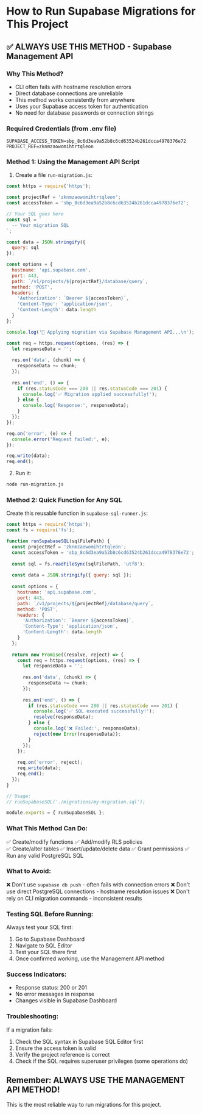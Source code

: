 # How to Run Supabase Migrations for This Project

## ✅ ALWAYS USE THIS METHOD - Supabase Management API

### Why This Method?
- CLI often fails with hostname resolution errors
- Direct database connections are unreliable
- This method works consistently from anywhere
- Uses your Supabase access token for authentication
- No need for database passwords or connection strings

### Required Credentials (from .env file)
```
SUPABASE_ACCESS_TOKEN=sbp_8c6d3ea9a52b8c6cd63524b261dcca4978376e72
PROJECT_REF=zknmzaowomihtrtqleon
```

### Method 1: Using the Management API Script

1. Create a file `run-migration.js`:

```javascript
const https = require('https');

const projectRef = 'zknmzaowomihtrtqleon';
const accessToken = 'sbp_8c6d3ea9a52b8c6cd63524b261dcca4978376e72';

// Your SQL goes here
const sql = `
  -- Your migration SQL
`;

const data = JSON.stringify({
  query: sql
});

const options = {
  hostname: 'api.supabase.com',
  port: 443,
  path: `/v1/projects/${projectRef}/database/query`,
  method: 'POST',
  headers: {
    'Authorization': `Bearer ${accessToken}`,
    'Content-Type': 'application/json',
    'Content-Length': data.length
  }
};

console.log('🚀 Applying migration via Supabase Management API...\n');

const req = https.request(options, (res) => {
  let responseData = '';
  
  res.on('data', (chunk) => {
    responseData += chunk;
  });
  
  res.on('end', () => {
    if (res.statusCode === 200 || res.statusCode === 201) {
      console.log('✅ Migration applied successfully!');
    } else {
      console.log('Response:', responseData);
    }
  });
});

req.on('error', (e) => {
  console.error('Request failed:', e);
});

req.write(data);
req.end();
```

2. Run it:
```bash
node run-migration.js
```

### Method 2: Quick Function for Any SQL

Create this reusable function in `supabase-sql-runner.js`:

```javascript
const https = require('https');
const fs = require('fs');

function runSupabaseSQL(sqlFilePath) {
  const projectRef = 'zknmzaowomihtrtqleon';
  const accessToken = 'sbp_8c6d3ea9a52b8c6cd63524b261dcca4978376e72';
  
  const sql = fs.readFileSync(sqlFilePath, 'utf8');
  
  const data = JSON.stringify({ query: sql });
  
  const options = {
    hostname: 'api.supabase.com',
    port: 443,
    path: `/v1/projects/${projectRef}/database/query`,
    method: 'POST',
    headers: {
      'Authorization': `Bearer ${accessToken}`,
      'Content-Type': 'application/json',
      'Content-Length': data.length
    }
  };
  
  return new Promise((resolve, reject) => {
    const req = https.request(options, (res) => {
      let responseData = '';
      
      res.on('data', (chunk) => {
        responseData += chunk;
      });
      
      res.on('end', () => {
        if (res.statusCode === 200 || res.statusCode === 201) {
          console.log('✅ SQL executed successfully!');
          resolve(responseData);
        } else {
          console.log('❌ Failed:', responseData);
          reject(new Error(responseData));
        }
      });
    });
    
    req.on('error', reject);
    req.write(data);
    req.end();
  });
}

// Usage:
// runSupabaseSQL('./migrations/my-migration.sql');

module.exports = { runSupabaseSQL };
```

### What This Method Can Do:
✅ Create/modify functions
✅ Add/modify RLS policies  
✅ Create/alter tables
✅ Insert/update/delete data
✅ Grant permissions
✅ Run any valid PostgreSQL SQL

### What to Avoid:
❌ Don't use `supabase db push` - often fails with connection errors
❌ Don't use direct PostgreSQL connections - hostname resolution issues
❌ Don't rely on CLI migration commands - inconsistent results

### Testing SQL Before Running:
Always test your SQL first:
1. Go to Supabase Dashboard
2. Navigate to SQL Editor
3. Test your SQL there first
4. Once confirmed working, use the Management API method

### Success Indicators:
- Response status: 200 or 201
- No error messages in response
- Changes visible in Supabase Dashboard

### Troubleshooting:
If a migration fails:
1. Check the SQL syntax in Supabase SQL Editor first
2. Ensure the access token is valid
3. Verify the project reference is correct
4. Check if the SQL requires superuser privileges (some operations do)

## Remember: ALWAYS USE THE MANAGEMENT API METHOD!

This is the most reliable way to run migrations for this project.